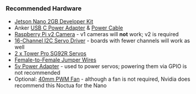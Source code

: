 ### Recommended Hardware

- [Jetson Nano 2GB Developer Kit](https://smile.amazon.com/NVIDIA-Jetson-Nano-2GB-Developer/dp/B08J157LHH)
- Anker [USB C Power Adapter](https://smile.amazon.com/gp/product/B0828WB2VR) & [Power Cable](https://smile.amazon.com/gp/product/B0832M47KX)
- [Raspberry Pi v2 Camera](https://smile.amazon.com/Raspberry-Pi-Camera-Module-Megapixel/dp/B01ER2SKFS) - v1 cameras will **not** work; v2 is required
- [16-Channel I2C Servo Driver](https://smile.amazon.com/gp/product/B014KTSMLA) - boards with fewer channels will work as well
- [2 x Tower Pro SG92R Servos](https://smile.amazon.com/TowerPro-SG92R-Micro-Servo-pack/dp/B01CX63AOQ/)
- [Female-to-Female Jumper Wires](https://smile.amazon.com/gp/product/B01L5ULRUA)
- [5v Power Adapter](https://smile.amazon.com/BOLWEO-Universal-Connector-Household-Electronic/dp/B07QNTF9G8) - used to power servos; powering them via GPIO is not recommended
- Optional: [40mm PWM Fan](https://smile.amazon.com/dp/B07DXS86G7) - although a fan is not required, Nvidia does recommend this Noctua for the Nano